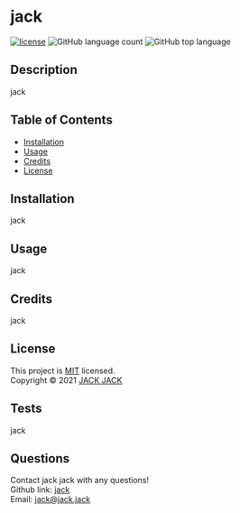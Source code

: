 
  # jack
  [![license](https://img.shields.io/badge/License-MIT-brightgreen.svg)](https://choosealicense.com/licenses/mit/)
  ![GitHub language count](https://img.shields.io/github/languages/count/jack/jack)
  ![GitHub top language](https://img.shields.io/github/languages/top/jack/jack)
  
  ## Description
  jack
  
  ## Table of Contents
  * [Installation](#installation)
  * [Usage](#usage)
  * [Credits](#credits)
  * [License](#license)
  ## Installation
  jack
  
  ## Usage 
  jack
  
  
  ## Credits
  jack
  ## License
  This project is [MIT](https://choosealicense.com/licenses/mit/) licensed.<br />
  Copyright © 2021 [JACK JACK](https://github.com/jack)

  
  ## Tests
  jack
  ## Questions
  Contact jack jack with any questions!<br>
  Github link: [jack](https://github.com/jack)<br>Email: jack@jack.jack
  